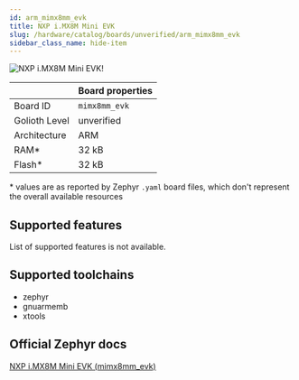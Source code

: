 ```yaml
---
id: arm_mimx8mm_evk
title: NXP i.MX8M Mini EVK
slug: /hardware/catalog/boards/unverified/arm_mimx8mm_evk
sidebar_class_name: hide-item
---
```


[//]: # (This is an auto-generated file, do not edit! Changes to it will be lost upon re-generation)

![NXP i.MX8M Mini EVK!](/img/boards/arm/mimx8mm_evk.jpg "NXP i.MX8M Mini EVK")

|                | Board properties     |
| -------------  | -------------------- |
| Board ID       | `mimx8mm_evk` |
| Golioth Level  | unverified       |
| Architecture   | ARM |
| RAM*           | 32 kB |
| Flash*         | 32 kB |

\* values are as reported by Zephyr `.yaml` board files, which don't represent the overall available resources



## Supported features

List of supported features is not available.

## Supported toolchains

* zephyr
* gnuarmemb
* xtools

## Official Zephyr docs

[NXP i.MX8M Mini EVK (mimx8mm_evk)](https://docs.zephyrproject.org/latest/boards/arm/mimx8mm_evk/doc/index.html)
